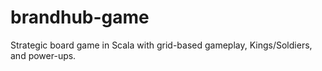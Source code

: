 # brandhub-game
Strategic board game in Scala with grid-based gameplay, Kings/Soldiers, and power-ups.
